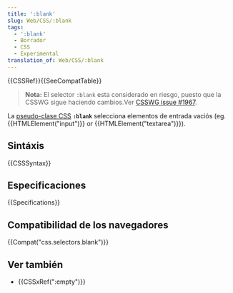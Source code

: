 ```yaml
---
title: ':blank'
slug: Web/CSS/:blank
tags:
  - ':blank'
  - Borrador
  - CSS
  - Experimental
translation_of: Web/CSS/:blank
---
```


{{CSSRef}}{{SeeCompatTable}}

> **Nota:** El selector `:blank` esta considerado en riesgo, puesto que la CSSWG sigue haciendo cambios.Ver [CSSWG issue #1967](https://github.com/w3c/csswg-drafts/issues/1967).

La [pseudo-clase CSS](/es/docs/Web/CSS) **`:blank`** selecciona elementos de entrada vaciós (eg. {{HTMLElement("input")}} or {{HTMLElement("textarea")}}).

## Sintáxis

{{CSSSyntax}}

## Especificaciones

{{Specifications}}

## Compatibilidad de los navegadores

{{Compat("css.selectors.blank")}}

## Ver también

- {{CSSxRef(":empty")}}
